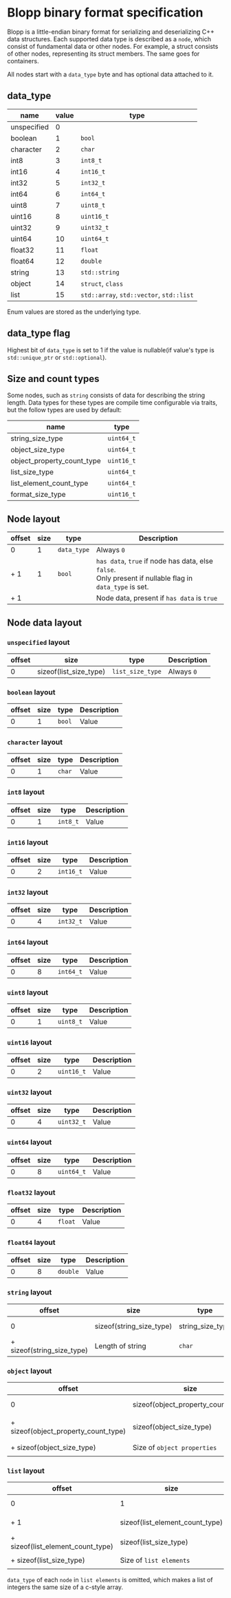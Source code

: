 # Blopp binary format specification
Blopp is a little-endian binary format for serializing and deserializing C++ data structures.
Each supported data type is described as a `node`, which consist of fundamental data or other nodes.
For example, a struct consists of other nodes, representing its struct members. The same goes for containers.

All nodes start with a `data_type` byte and has optional data attached to it.

## data_type
| name        | value | type                                     |
| ----------- | ----- | ---------------------------------------- |
| unspecified | 0     |                                          |
| boolean     | 1     | `bool`                                   |
| character   | 2     | `char`                                   |
| int8        | 3     | `int8_t`                                 |
| int16       | 4     | `int16_t`                                |
| int32       | 5     | `int32_t`                                |
| int64       | 6     | `int64_t`                                |
| uint8       | 7     | `uint8_t`                                |
| uint16      | 8     | `uint16_t`                               |
| uint32      | 9     | `uint32_t`                               |
| uint64      | 10    | `uint64_t`                               |
| float32     | 11    | `float`                                  |
| float64     | 12    | `double`                                 |
| string      | 13    | `std::string`                            |
| object      | 14    | `struct`, `class`                        |
| list        | 15    | `std::array`, `std::vector`, `std::list` |

Enum values are stored as the underlying type.

## data_type flag
Highest bit of `data_type` is set to 1 if the value is nullable(if value's type is `std::unique_ptr` or `std::optional`).

## Size and count types
Some nodes, such as `string` consists of data for describing the string length.
Data types for these types are compile time configurable via traits, but the follow types are used by default:

| name                       | type       |
| -------------------------- | ---------- |
| string_size_type           | `uint64_t` |
| object_size_type           | `uint64_t` |
| object_property_count_type | `uint16_t` |
| list_size_type             | `uint64_t` |
| list_element_count_type    | `uint64_t` |
| format_size_type           | `uint16_t` |

## Node layout

| offset | size | type        | Description                                        |
| ------ | ---- | ----------- | -------------------------------------------------- |
| 0      | 1    | `data_type` | Always `0`                                         |
| + 1    | 1    | `bool`      | `has data`, `true` if node has data, else `false`. <br> Only present if nullable flag in `data_type` is set. |
| + 1    |      |             | Node data, present if `has data` is `true`         |

## Node data layout

### `unspecified` layout
| offset | size                   | type             | Description |
| ------ | ---------------------- | ---------------- | ----------- |
| 0      | sizeof(list_size_type) | `list_size_type` | Always `0`  |

### `boolean` layout
| offset | size | type        | Description |
| ------ | ---- | ----------- | ----------- |
| 0      | 1    | `bool`      | Value       |

### `character` layout
| offset | size | type        | Description |
| ------ | ---- | ----------- | ----------- |
| 0      | 1    | `char`      | Value       |

### `int8` layout
| offset | size | type        | Description |
| ------ | ---- | ----------- | ----------- |
| 0      | 1    | `int8_t`    | Value       |

### `int16` layout
| offset | size | type        | Description |
| ------ | ---- | ----------- | ----------- |
| 0      | 2    | `int16_t`   | Value       |

### `int32` layout
| offset | size | type        | Description |
| ------ | ---- | ----------- | ----------- |
| 0      | 4    | `int32_t`   | Value       |

### `int64` layout
| offset | size | type        | Description |
| ------ | ---- | ----------- | ----------- |
| 0      | 8    | `int64_t`   | Value       |

### `uint8` layout
| offset | size | type        | Description |
| ------ | ---- | ----------- | ----------- |
| 0      | 1    | `uint8_t`   | Value       |

### `uint16` layout
| offset | size | type        | Description |
| ------ | ---- | ----------- | ----------- |
| 0      | 2    | `uint16_t`  | Value       |

### `uint32` layout
| offset | size | type        | Description |
| ------ | ---- | ----------- | ----------- |
| 0      | 4    | `uint32_t`  | Value       |

### `uint64` layout
| offset | size | type        | Description |
| ------ | ---- | ----------- | ----------- |
| 0      | 8    | `uint64_t`  | Value       |

### `float32` layout
| offset | size | type        | Description |
| ------ | ---- | ----------- | ----------- |
| 0      | 4    | `float`     | Value       |

### `float64` layout
| offset | size | type        | Description |
| ------ | ---- | ----------- | ----------- |
| 0      | 8    | `double`    | Value       |

### `string` layout
| offset                     | size                     | type               | Description      |
| -------------------------- | ------------------------ | ------------------ | ---------------- |
| 0                          | sizeof(string_size_type) | string_size_type   | Length of string |
| + sizeof(string_size_type) | Length of string         | `char`             | Value            |

### `object` layout
| offset                               | size                               | type                       | Description                 |
| ------------------------------------ | ---------------------------------- | -------------------------- | --------------------------- |
| 0                                    | sizeof(object_property_count_type) | object_property_count_type | Property count              |
| + sizeof(object_property_count_type) | sizeof(object_size_type)           | object_size_type           | Size of `object properties` |
| + sizeof(object_size_type)           | Size of `object properties`        | `node`[Property count]     | `object properties`         |

### `list` layout
| offset                            | size                            | type                    | Description             |
| --------------------------------- | ------------------------------- | ----------------------- | ----------------------- |
| 0                                 | 1                               | `data_type`             | element `data_type`     |
| + 1                               | sizeof(list_element_count_type) | list_element_count_type | Element count           |
| + sizeof(list_element_count_type) | sizeof(list_size_type)          | list_size_type          | Size of `list elements` |
| + sizeof(list_size_type)          | Size of `list elements`         | `node`[Element count]   | `list elements`         |

`data_type` of each `node` in `list elements` is omitted, which makes a list of integers the same size of a c-style array.

